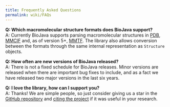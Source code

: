 ```yaml
---
title: Frequently Asked Questions
permalink: wiki/FAQs
---
```


**Q: Which macromolecular structure formats does BioJava support?**  
A: Currently BioJava supports parsing macromolecular structures in [PDB](https://www.rcsb.org/pdb/static.do?p=file_formats/pdb/index.html), [MMCIF](https://www.rcsb.org/pdb/static.do?p=file_formats/mmcif/index.html) and, as of version 5+, [MMTF](http://mmtf.rcsb.org/).
The library also allows conversion between the formats through the same internal representation as `Structure` objects.

**Q: How often are new versions of BioJava released?**  
A: There is not a fixed schedule for BioJava releases. Minor versions are released when there are important bug fixes to include, and as a fact we have released two major versions in the last six years.

**Q: I love the library, how can I support you?**  
A: Thanks! We are simple people, so just consider giving us a star in the [GitHub repository](https://github.com/biojava/biojava/stargazers) and [citing the project]({{site.baseurl}}/about.html) if it was useful in your research.
